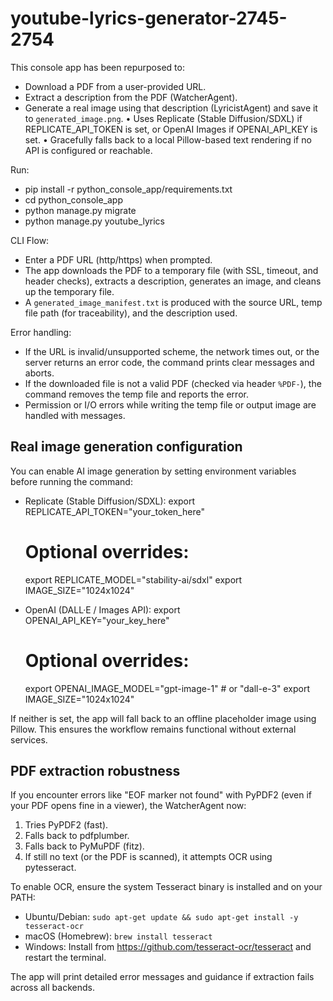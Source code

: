 # youtube-lyrics-generator-2745-2754

This console app has been repurposed to:
- Download a PDF from a user-provided URL.
- Extract a description from the PDF (WatcherAgent).
- Generate a real image using that description (LyricistAgent) and save it to `generated_image.png`.
  • Uses Replicate (Stable Diffusion/SDXL) if REPLICATE_API_TOKEN is set, or OpenAI Images if OPENAI_API_KEY is set.
  • Gracefully falls back to a local Pillow-based text rendering if no API is configured or reachable.

Run:
- pip install -r python_console_app/requirements.txt
- cd python_console_app
- python manage.py migrate
- python manage.py youtube_lyrics

CLI Flow:
- Enter a PDF URL (http/https) when prompted.
- The app downloads the PDF to a temporary file (with SSL, timeout, and header checks), extracts a description, generates an image, and cleans up the temporary file.
- A `generated_image_manifest.txt` is produced with the source URL, temp file path (for traceability), and the description used.

Error handling:
- If the URL is invalid/unsupported scheme, the network times out, or the server returns an error code, the command prints clear messages and aborts.
- If the downloaded file is not a valid PDF (checked via header `%PDF-`), the command removes the temp file and reports the error.
- Permission or I/O errors while writing the temp file or output image are handled with messages.

## Real image generation configuration

You can enable AI image generation by setting environment variables before running the command:

- Replicate (Stable Diffusion/SDXL):
  export REPLICATE_API_TOKEN="your_token_here"
  # Optional overrides:
  export REPLICATE_MODEL="stability-ai/sdxl"
  export IMAGE_SIZE="1024x1024"

- OpenAI (DALL·E / Images API):
  export OPENAI_API_KEY="your_key_here"
  # Optional overrides:
  export OPENAI_IMAGE_MODEL="gpt-image-1"   # or "dall-e-3"
  export IMAGE_SIZE="1024x1024"

If neither is set, the app will fall back to an offline placeholder image using Pillow. This ensures the workflow remains functional without external services.

## PDF extraction robustness

If you encounter errors like "EOF marker not found" with PyPDF2 (even if your PDF opens fine in a viewer), the WatcherAgent now:
1) Tries PyPDF2 (fast).
2) Falls back to pdfplumber.
3) Falls back to PyMuPDF (fitz).
4) If still no text (or the PDF is scanned), it attempts OCR using pytesseract.

To enable OCR, ensure the system Tesseract binary is installed and on your PATH:
- Ubuntu/Debian: `sudo apt-get update && sudo apt-get install -y tesseract-ocr`
- macOS (Homebrew): `brew install tesseract`
- Windows: Install from https://github.com/tesseract-ocr/tesseract and restart the terminal.

The app will print detailed error messages and guidance if extraction fails across all backends.